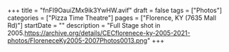 +++
title = "fnFI9OauiZMx9ik3YwHW.avif"
draft = false
tags = ["Photos"]
categories = ["Pizza Time Theatre"]
pages = ["Florence, KY (7635 Mall Rd)"]
startDate = ""
description = "Full Stage shot in 2005.https://archive.org/details/CECflorenece-ky-2005-2021-photos/FloreneceKy2005-2007Photos0013.png"
+++
